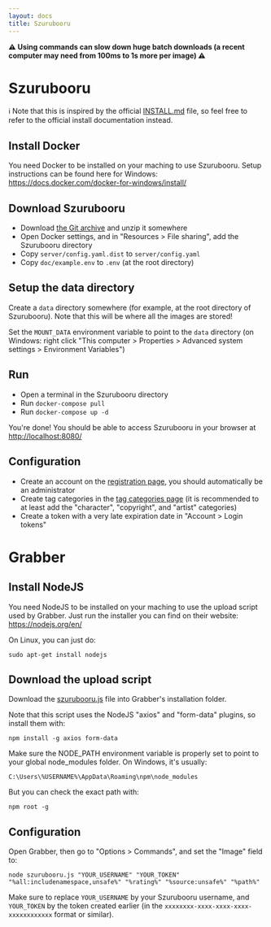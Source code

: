 ```yaml
---
layout: docs
title: Szurubooru
---
```




**⚠️ Using commands can slow down huge batch downloads (a recent computer may need from 100ms to 1s more per image) ⚠️**



# Szurubooru

ℹ️ Note that this is inspired by the official [INSTALL.md](https://github.com/rr-/szurubooru/blob/master/doc/INSTALL.md) file, so feel free to refer to the official install documentation instead.


## Install Docker

You need Docker to be installed on your maching to use Szurubooru. Setup instructions can be found here for Windows: https://docs.docker.com/docker-for-windows/install/


## Download Szurubooru

* Download [the Git archive](https://github.com/rr-/szurubooru/archive/master.zip) and unzip it somewhere
* Open Docker settings, and in "Resources > File sharing", add the Szurubooru directory
* Copy `server/config.yaml.dist` to `server/config.yaml`
* Copy `doc/example.env` to `.env` (at the root directory)


## Setup the data directory

Create a `data` directory somewhere (for example, at the root directory of Szurubooru). Note that this will be where all the images are stored!

Set the `MOUNT_DATA` environment variable to point to the `data` directory (on Windows: right click "This computer > Properties > Advanced system settings > Environment Variables")


## Run

* Open a terminal in the Szurubooru directory
* Run `docker-compose pull`
* Run `docker-compose up -d`

You're done! You should be able to access Szurubooru in your browser at [http://localhost:8080/](http://localhost:8080/)


## Configuration

* Create an account on the [registration page](http://localhost:8080/register), you should automatically be an administrator
* Create tag categories in the [tag categories page](http://localhost:8080/tag-categories) (it is recommended to at least add the "character", "copyright", and "artist" categories)
* Create a token with a very late expiration date in "Account > Login tokens"




# Grabber

## Install NodeJS

You need NodeJS to be installed on your maching to use the upload script used by Grabber.
Just run the installer you can find on their website: https://nodejs.org/en/

On Linux, you can just do:
```
sudo apt-get install nodejs
```


## Download the upload script

Download the [szurubooru.js](szurubooru.js) file into Grabber's installation folder.

Note that this script uses the NodeJS "axios" and "form-data" plugins, so install them with:
```
npm install -g axios form-data
```

Make sure the NODE_PATH environment variable is properly set to point to your global node_modules folder. On Windows, it's usually:
```
C:\Users\%USERNAME%\AppData\Roaming\npm\node_modules
```

But you can check the exact path with:
```
npm root -g
```


## Configuration

Open Grabber, then go to "Options > Commands", and set the "Image" field to:
```
node szurubooru.js "YOUR_USERNAME" "YOUR_TOKEN" "%all:includenamespace,unsafe%" "%rating%" "%source:unsafe%" "%path%"
```

Make sure to replace `YOUR_USERNAME` by your Szurubooru username, and `YOUR_TOKEN` by the token created earlier (in the `xxxxxxxx-xxxx-xxxx-xxxx-xxxxxxxxxxxx` format or similar).